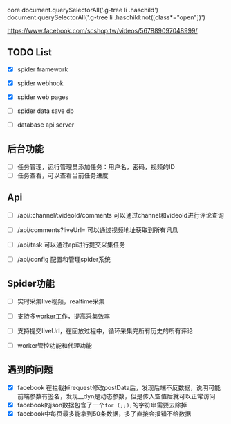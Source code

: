 core
document.querySelectorAll('.g-tree li .haschild')
document.querySelectorAll('.g-tree li .haschild:not([class*="open"])')


https://www.facebook.com/scshop.tw/videos/567889097048999/


## TODO List

-   [x] spider framework
-   [x] spider webhook
-   [x] spider web pages
-   [ ] spider data save db
-   [ ] database api server


## 后台功能
-   [ ] 任务管理，运行管理员添加任务：用户名，密码，视频的ID
-   [ ] 任务查看，可以查看当前任务进度

## Api
-   [ ] /api/:channel/:videoId/comments  可以通过channel和videoId进行评论查询
-   [ ] /api/comments?liveUrl=  可以通过视频地址获取到所有讯息
-   [ ] /api/task   可以通过api进行提交采集任务
-   [ ] /api/config 配置和管理spider系统


## Spider功能
-  [ ] 实时采集live视频，realtime采集
-  [ ] 支持多worker工作，提高采集效率
-  [ ] 支持提交liveUrl，在回放过程中，循环采集完所有历史的所有评论
-  [ ] worker管控功能和代理功能




## 遇到的问题
-   [x] facebook 在拦截掉request修改postData后，发现后端不反数据，说明可能前端参数有签名，发现__dyn是动态参数，但是传入空值后就可以正常访问
-   [x] facebook的json数据包含了一个```for (;;);```的字符串需要去除掉
-   [x] facebook中每页最多能拿到50条数据，多了直接会报错不给数据